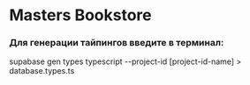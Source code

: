 # Masters Bookstore

### Для генерации тайпингов введите в терминал:

supabase gen types typescript --project-id [project-id-name] > database.types.ts
